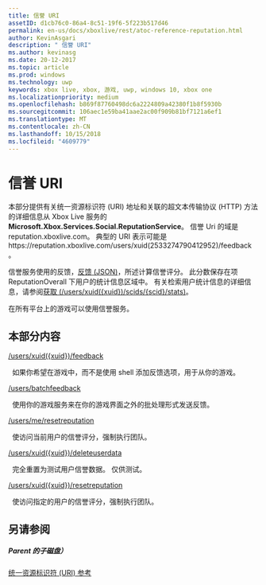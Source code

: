 ```yaml
---
title: 信誉 URI
assetID: d1cb76c0-86a4-8c51-19f6-5f223b517d46
permalink: en-us/docs/xboxlive/rest/atoc-reference-reputation.html
author: KevinAsgari
description: " 信誉 URI"
ms.author: kevinasg
ms.date: 20-12-2017
ms.topic: article
ms.prod: windows
ms.technology: uwp
keywords: xbox live, xbox, 游戏, uwp, windows 10, xbox one
ms.localizationpriority: medium
ms.openlocfilehash: b869f87760498dc6a2224809a42380f1b8f5930b
ms.sourcegitcommit: 106aec1e59ba41aae2ac00f909b81bf7121a6ef1
ms.translationtype: MT
ms.contentlocale: zh-CN
ms.lasthandoff: 10/15/2018
ms.locfileid: "4609779"
---
```

# <a name="reputation-uris"></a>信誉 URI
 
本部分提供有关统一资源标识符 (URI) 地址和关联的超文本传输协议 (HTTP) 方法的详细信息从 Xbox Live 服务的**Microsoft.Xbox.Services.Social.ReputationService**。 信誉 Uri 的域是 reputation.xboxlive.com。 典型的 URI 表示可能是https://reputation.xboxlive.com/users/xuid(2533274790412952)/feedback。 
 
信誉服务使用的反馈，[反馈 (JSON)](../../json/json-feedback.md)，所述计算信誉评分。 此分数保存在项 ReputationOverall 下用户的统计信息区域中。 有关检索用户统计信息的详细信息，请参阅[获取 (/users/xuid({xuid})/scids/{scid}/stats)](../userstats/uri-usersxuidscidsscidstatsget.md)。 
 
在所有平台上的游戏可以使用信誉服务。
 
<a id="ID4EMB"></a>

 
## <a name="in-this-section"></a>本部分内容

[/users/xuid({xuid})/feedback](uri-reputationusersxuidfeedback.md)

&nbsp;&nbsp;如果你希望在游戏中，而不是使用 shell 添加反馈选项，用于从你的游戏。

[/users/batchfeedback](uri-reputationusersbatchfeedback.md)

&nbsp;&nbsp;使用你的游戏服务来在你的游戏界面之外的批处理形式发送反馈。

[/users/me/resetreputation](uri-usersmeresetreputation.md)

&nbsp;&nbsp;使访问当前用户的信誉评分，强制执行团队。

[/users/xuid({xuid})/deleteuserdata](uri-usersxuiddeleteuserdata.md)

&nbsp;&nbsp;完全重置为测试用户信誉数据。 仅供测试。

[/users/xuid({xuid})/resetreputation](uri-usersxuidresetreputation.md)

&nbsp;&nbsp;使访问指定的用户的信誉评分，强制执行团队。
 
<a id="ID4E5B"></a>

 
## <a name="see-also"></a>另请参阅
 
<a id="ID4EAC"></a>

 
##### <a name="parent"></a>Parent 的子磁盘） 

[统一资源标识符 (URI) 参考](../atoc-xboxlivews-reference-uris.md)

   